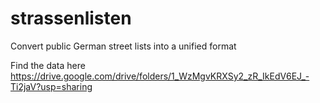 # strassenlisten
Convert public German street lists into a unified format

Find the data here https://drive.google.com/drive/folders/1_WzMgvKRXSy2_zR_IkEdV6EJ_-Ti2jaV?usp=sharing